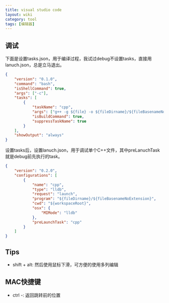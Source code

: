 ```yaml
---
title: visual studio code
layout: wiki
category: tool
tags: [编辑器]
---
```



## 调试

下面是设置tasks.json，用于编译过程，我试过debug不设置tasks，直接用lanuch.json，总是立马退出。

```json
{
    "version": "0.1.0",
    "command": "bash",
    "isShellCommand": true,
    "args": ["-c"],
    "tasks": [
        {
            "taskName": "cpp",
            "args": ["g++ -g ${file} -o ${fileDirname}/${fileBasenameNoExtension}"],
            "isBuildCommand": true,
            "suppressTaskName": true
        }
    ],
    "showOutput": "always"
}
```

设置tasks后，设置lanuch.json，用于调试单个C++文件，其中preLanuchTask就是debug前先执行的task。

```json
{
    "version": "0.2.0",
    "configurations": [
        {
            "name": "cpp",
            "type": "lldb",
            "request": "launch",
            "program": "${fileDirname}/${fileBasenameNoExtension}",
            "cwd": "${workspaceRoot}",
            "osx": {
                "MIMode": "lldb"
            },
            "preLaunchTask": "cpp"
        }
    ]
}
```

## Tips

* shift + alt: 然后使用鼠标下滑，可方便的使用多列编辑


## MAC快捷键

* ctrl -: 返回跳转前的位置